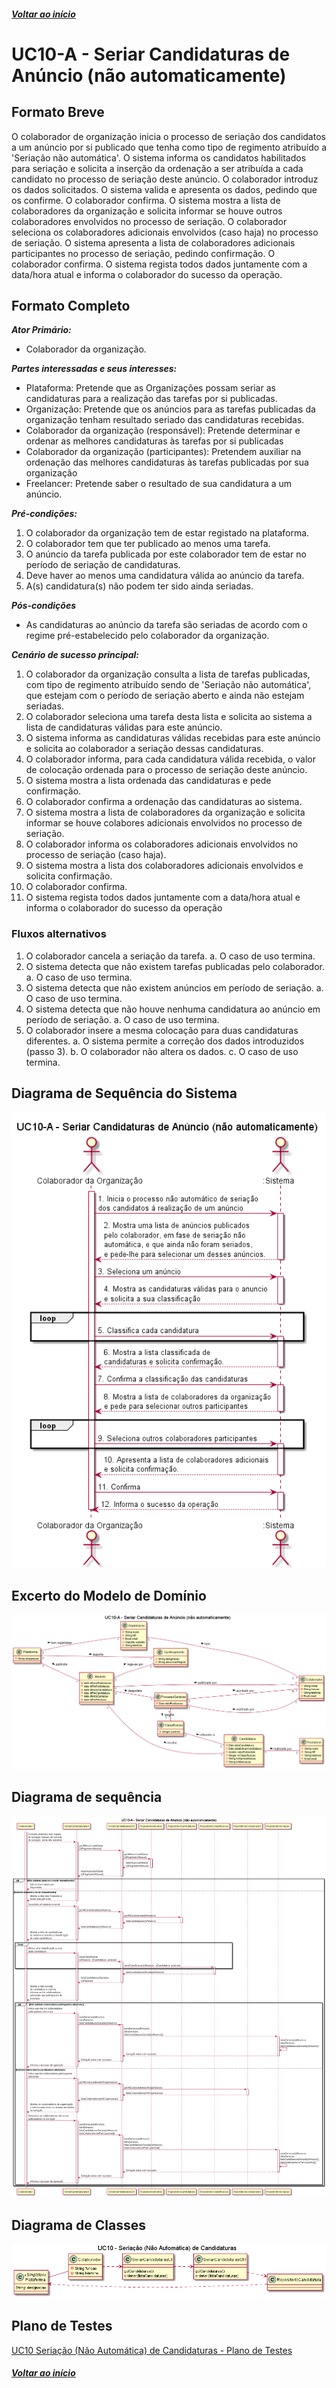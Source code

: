 ##### [Voltar ao início](https://github.com/blestonbandeiraUPSKILL/upskill_java1_labprg_grupo2/tree/main/README.md)

# UC10-A - Seriar Candidaturas de Anúncio (não automaticamente)


## Formato Breve

O colaborador de organização inicia o processo de seriação dos candidatos a um anúncio por si publicado que tenha como tipo de regimento atribuído a 'Seriação não automática'. O sistema informa os candidatos habilitados para seriação e solicita a inserção da ordenação a ser atribuída a cada candidato no processo de seriação deste anúncio. O colaborador introduz os dados solicitados. O sistema valida e apresenta os dados, pedindo que os confirme. O colaborador confirma. O sistema mostra a lista de colaboradores da organização e solicita informar se houve outros colaboradores envolvidos no processo de seriação. O colaborador seleciona os colaboradores adicionais envolvidos (caso haja) no processo de seriação. O sistema apresenta a lista de colaboradores adicionais participantes no processo de seriação, pedindo confirmação. O colaborador confirma. O sistema regista todos dados juntamente com a data/hora atual e informa o colaborador do sucesso da operação.

## Formato Completo

**_Ator Primário:_**

- Colaborador da organização.

**_Partes interessadas e seus interesses:_**

- Plataforma: Pretende que as Organizações possam seriar as candidaturas para a realização das tarefas por si publicadas.
- Organização: Pretende que os anúncios para as tarefas publicadas da organização tenham resultado seriado das candidaturas recebidas.
- Colaborador da organização (responsável): Pretende determinar e ordenar as melhores candidaturas às tarefas por si publicadas
- Colaborador da organização (participantes): Pretendem auxiliar na ordenação das melhores candidaturas às tarefas publicadas por sua organização
- Freelancer: Pretende saber o resultado de sua candidatura a um anúncio.

**_Pré-condições:_**

1.	O colaborador da organização tem de estar registado na plataforma.
2.	O colaborador tem que ter publicado ao menos uma tarefa.
3.	O anúncio da tarefa publicada por este colaborador tem de estar no período de seriação de candidaturas.
4.  Deve haver ao menos uma candidatura válida ao anúncio da tarefa.
5.  A(s) candidatura(s) não podem ter sido ainda seriadas.

**_Pós-condições_**

- As candidaturas ao anúncio da tarefa são seriadas de acordo com o regime pré-estabelecido pelo colaborador da organização.

**_Cenário de sucesso principal:_**

1.	O colaborador da organização consulta a lista de tarefas publicadas, com tipo de regimento atribuído sendo de 'Seriação não automática',
que estejam com o período de seriação aberto e ainda não estejam seriadas.
2.  O colaborador seleciona uma tarefa desta lista e solicita ao sistema a lista de candidaturas válidas para este anúncio.
3.  O sistema informa as candidaturas válidas recebidas para este anúncio e solicita ao colaborador a seriação dessas candidaturas.
4.  O colaborador informa, para cada candidatura válida recebida, o valor de colocação ordenada para o processo de seriação deste anúncio.
5.  O sistema mostra a lista ordenada das candidaturas e pede confirmação.
6.  O colaborador confirma a ordenação das candidaturas ao sistema.
7.  O sistema mostra a lista de colaboradores da organização e solicita informar se houve colabores adicionais envolvidos no processo de seriação.
8.  O colaborador informa os colaboradores adicionais envolvidos no processo de seriação (caso haja). 
9. O sistema mostra a lista dos colaboradores adicionais envolvidos e solicita confirmação. 
10.  O colaborador confirma.
11.  O sistema regista todos dados juntamente com a data/hora atual e informa o colaborador do sucesso da operação


### Fluxos alternativos

1.	O colaborador cancela a seriação da tarefa.
    a.	O caso de uso termina.
2.	O sistema detecta que não existem tarefas publicadas pelo colaborador.
    a.	O caso de uso termina. 
3.	O sistema detecta que não existem anúncios em período de seriação.
    a.	O caso de uso termina.
4.  O sistema detecta que não houve nenhuma candidatura ao anúncio em período de seriação.
    a.	O caso de uso termina.
5.  O colaborador insere a mesma colocação para duas candidaturas diferentes.
    a.	O sistema permite a correção dos dados introduzidos (passo 3).
    b.  O colaborador não altera os dados.
    c.  O caso de uso termina.

## Diagrama de Sequência do Sistema
![UC10_A_Seriar_Candidaturas_(nao_automaticamente).png](https://github.com/blestonbandeiraUPSKILL/upskill_java1_labprg_grupo2/blob/main/Documenta%C3%A7%C3%A3o/Sprint%203/UC10_A_Seriar_Candidaturas_(n%C3%A3o_automaticamente)/UC10_A_Seriar_Candidaturas_(nao_automaticamente).png)

## Excerto do Modelo de Domínio
![UC10_A_Seriar_Candidaturas_(nao_automaticamente)_Modelo_Dominio.png](https://github.com/blestonbandeiraUPSKILL/upskill_java1_labprg_grupo2/blob/main/Documenta%C3%A7%C3%A3o/Sprint%203/UC10_A_Seriar_Candidaturas_(n%C3%A3o_automaticamente)/UC10_A_Seriar_Candidaturas_(nao_automaticamente)_Modelo_Dominio.png)

## Diagrama de sequência <br/>
![UC10_A_Seriar_Candidaturas_(nao_automaticamente)_Diagrama_Sequencia.png](https://github.com/blestonbandeiraUPSKILL/upskill_java1_labprg_grupo2/blob/main/Documenta%C3%A7%C3%A3o/Sprint%203/UC10_A_Seriar_Candidaturas_(n%C3%A3o_automaticamente)/UC10_A_Seriar_Candidaturas_(nao_automaticamente)_Diagrama_Sequencia.png)

## Diagrama de Classes <br/>
![UC10_Seriação_(Não_Automática)_Candidaturas_DC](UC10_Seriação_(Não_Automática)_Candidaturas_DC.png)

## Plano de Testes <br/>
[UC10 Seriação (Não Automática) de Candidaturas - Plano de Testes](UC10_Seriação_(Não_Automática)_de_Candidaturas_PlanoTestes.md)

##### [Voltar ao início](https://github.com/blestonbandeiraUPSKILL/upskill_java1_labprg_grupo2/tree/main/README.md)
